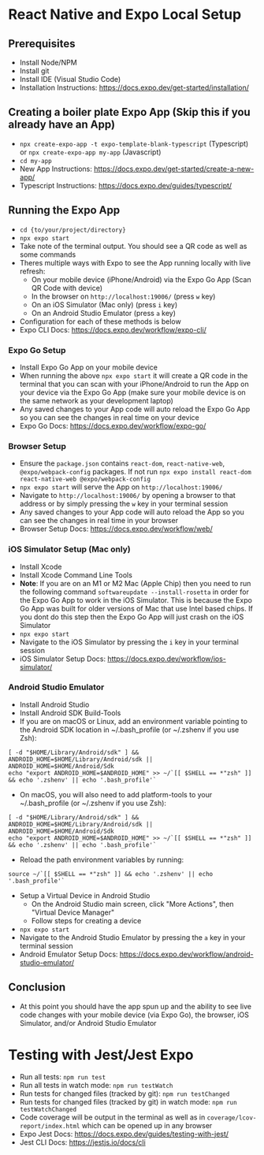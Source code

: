 # React Native and Expo Local Setup

## Prerequisites

- Install Node/NPM
- Install git 
- Install IDE (Visual Studio Code)
- Installation Instructions: https://docs.expo.dev/get-started/installation/

## Creating a boiler plate Expo App (Skip this if you already have an App)

- `npx create-expo-app -t expo-template-blank-typescript` (Typescript) or `npx create-expo-app my-app` (Javascript)
- `cd my-app`
- New App Instructions: https://docs.expo.dev/get-started/create-a-new-app/
- Typescript Instructions: https://docs.expo.dev/guides/typescript/

## Running the Expo App

- `cd {to/your/project/directory}`
- `npx expo start`
- Take note of the terminal output. You should see a QR code as well as some commands
- Theres multiple ways with Expo to see the App running locally with live refresh: 
    - On your mobile device (iPhone/Android) via the Expo Go App (Scan QR Code with device)
    - In the browser on `http://localhost:19006/` (press `w` key)
    - On an iOS Simulator (Mac only) (press `i` key)
    - On an Android Studio Emulator (press `a` key)
- Configuration for each of these methods is below
- Expo CLI Docs: https://docs.expo.dev/workflow/expo-cli/

### Expo Go Setup

- Install Expo Go App on your mobile device
- When running the above `npx expo start` it will create a QR code in the terminal that you can scan with your iPhone/Android to run the App on your device via the Expo Go App (make sure your mobile device is on the same network as your development laptop)
- Any saved changes to your App code will auto reload the Expo Go App so you can see the changes in real time on your device
- Expo Go Docs: https://docs.expo.dev/workflow/expo-go/

### Browser Setup

- Ensure the `package.json` contains `react-dom`, `react-native-web`, `@expo/webpack-config` packages. If not run `npx expo install react-dom react-native-web @expo/webpack-config`
- `npx expo start` will serve the App on `http://localhost:19006/`
- Navigate to `http://localhost:19006/` by opening a browser to that address or by simply pressing the `w` key in your terminal session
- Any saved changes to your App code will auto reload the App so you can see the changes in real time in your browser
- Browser Setup Docs: https://docs.expo.dev/workflow/web/

### iOS Simulator Setup (Mac only)

- Install Xcode
- Install Xcode Command Line Tools
- **Note**: If you are on an M1 or M2 Mac (Apple Chip) then you need to run the following command `softwareupdate --install-rosetta` in order for the Expo Go App to work in the iOS Simulator. This is because the Expo Go App was built for older versions of Mac that use Intel based chips. If you dont do this step then the Expo Go App will just crash on the iOS Simulator
- `npx expo start`
- Navigate to the iOS Simulator by pressing the `i` key in your terminal session
- iOS Simulator Setup Docs: https://docs.expo.dev/workflow/ios-simulator/

### Android Studio Emulator

- Install Android Studio
- Install Android SDK Build-Tools
- If you are on macOS or Linux, add an environment variable pointing to the Android SDK location in ~/.bash_profile (or ~/.zshenv if you use Zsh):
```
[ -d "$HOME/Library/Android/sdk" ] && ANDROID_HOME=$HOME/Library/Android/sdk || ANDROID_HOME=$HOME/Android/Sdk
echo "export ANDROID_HOME=$ANDROID_HOME" >> ~/`[[ $SHELL == *"zsh" ]] && echo '.zshenv' || echo '.bash_profile'`
```
- On macOS, you will also need to add platform-tools to your ~/.bash_profile (or ~/.zshenv if you use Zsh): 
```
[ -d "$HOME/Library/Android/sdk" ] && ANDROID_HOME=$HOME/Library/Android/sdk || ANDROID_HOME=$HOME/Android/Sdk
echo "export ANDROID_HOME=$ANDROID_HOME" >> ~/`[[ $SHELL == *"zsh" ]] && echo '.zshenv' || echo '.bash_profile'`
```
- Reload the path environment variables by running:
```
source ~/`[[ $SHELL == *"zsh" ]] && echo '.zshenv' || echo '.bash_profile'`
```
- Setup a Virtual Device in Android Studio
    - On the Android Studio main screen, click "More Actions", then "Virtual Device Manager" 
    - Follow steps for creating a device
- `npx expo start`
- Navigate to the Android Studio Emulator by pressing the `a` key in your terminal session
- Android Emulator Setup Docs: https://docs.expo.dev/workflow/android-studio-emulator/

## Conclusion

- At this point you should have the app spun up and the ability to see live code changes with your mobile device (via Expo Go), the browser, iOS Simulator, and/or Android Studio Emulator

# Testing with Jest/Jest Expo

- Run all tests: `npm run test`
- Run all tests in watch mode: `npm run testWatch`
- Run tests for changed files (tracked by git): `npm run testChanged`
- Run tests for changed files (tracked by git) in watch mode: `npm run testWatchChanged`
- Code coverage will be output in the terminal as well as in `coverage/lcov-report/index.html` which can be opened up in any browser
- Expo Jest Docs: https://docs.expo.dev/guides/testing-with-jest/
- Jest CLI Docs: https://jestjs.io/docs/cli